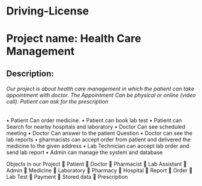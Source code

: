 # Driving-License
# Project name: Health Care Management

## Description:
###### Our project is about health care management in which the patient can take appointment with doctor. The Appointment Can be physical or online (video call). Patient can ask for the prescription
•	Patient Can order medicine.
•	Patient can book lab test
•	Patient can Search for nearby hospitals and laboratory
•	Doctor Can see scheduled meeting
•	Doctor Can answer to the patient Question
•	Doctor can see the lab reports
•	pharmacists can accept order from patient and delivered the medicine to the given address
•	Lab Technician can accept lab order and send lab report
•	Admin can manage the system and database

Objects in our Project
	Patient
	Doctor
	Pharmacist
	Lab Assistant
	Admin
	Medicine
	Laboratory
	Pharmacy
	Hospital
	Report
	Order
	Lab Test
	Payment
	Stored data
	Prescription
